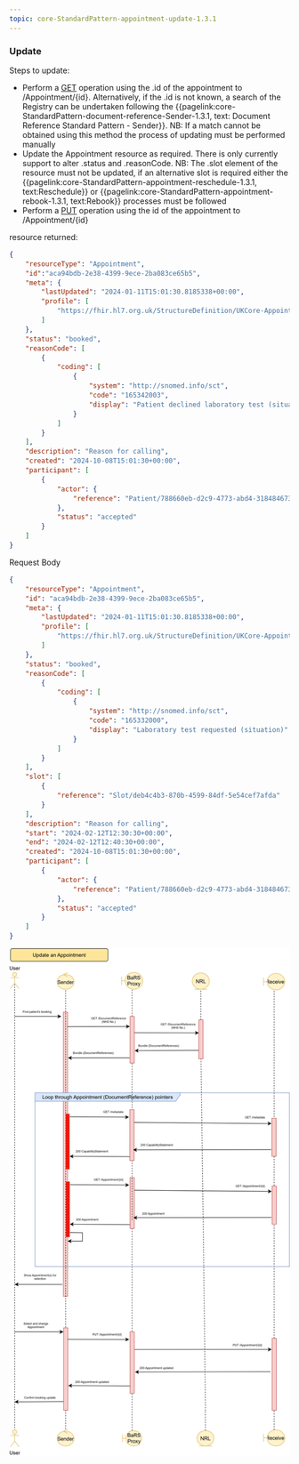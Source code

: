 ```yaml
---
topic: core-StandardPattern-appointment-update-1.3.1
---
```


### Update

Steps to update:

* Perform a [GET](https://digital.nhs.uk/developer/api-catalogue/booking-and-referral-fhir/v1.3.0#get-/Appointment/-id-) operation using the .id of the appointment to /Appointment/\{id\}. Alternatively, if the .id is not known, a search of the Registry can be undertaken following the {{pagelink:core-StandardPattern-document-reference-Sender-1.3.1, text: Document Reference Standard Pattern - Sender}}. NB: If a match cannot be obtained using this method the process of updating must be performed manually
* Update the Appointment resource as required. There is only currently support to alter .status and .reasonCode. NB: The .slot element of the resource must not be updated, if an alternative slot is required either the {{pagelink:core-StandardPattern-appointment-reschedule-1.3.1, text:Reschedule}} or {{pagelink:core-StandardPattern-appointment-rebook-1.3.1, text:Rebook}} processes must be followed
* Perform a [PUT](https://digital.nhs.uk/developer/api-catalogue/booking-and-referral-fhir/v1.3.0#put-/Appointment/-id-) operation using the id of the appointment to /Appointment/\{id\}

resource returned:
```json
{
	"resourceType": "Appointment",
    "id":"aca94bdb-2e38-4399-9ece-2ba083ce65b5",
	"meta": {
		"lastUpdated": "2024-01-11T15:01:30.8185338+00:00",
		"profile": [
			"https://fhir.hl7.org.uk/StructureDefinition/UKCore-Appointment"
		]
	},
	"status": "booked",
	"reasonCode": [
		{
			"coding": [
				{
					"system": "http://snomed.info/sct",
					"code": "165342003",
					"display": "Patient declined laboratory test (situation)"
				}
			]
		}
	],
	"description": "Reason for calling",
	"created": "2024-10-08T15:01:30+00:00",
	"participant": [
		{
			"actor": {
				"reference": "Patient/788660eb-d2c9-4773-abd4-318484673fb2"
			},
			"status": "accepted"
		}
	]
}
```

Request Body

```json
{
	"resourceType": "Appointment",
	"id": "aca94bdb-2e38-4399-9ece-2ba083ce65b5",
	"meta": {
		"lastUpdated": "2024-01-11T15:01:30.8185338+00:00",
		"profile": [
			"https://fhir.hl7.org.uk/StructureDefinition/UKCore-Appointment"
		]
	},
	"status": "booked",
	"reasonCode": [
		{
			"coding": [
				{
					"system": "http://snomed.info/sct",
					"code": "165332000",
					"display": "Laboratory test requested (situation)"
				}
			]
		}
	],
	"slot": [
		{
			"reference": "Slot/deb4c4b3-870b-4599-84df-5e54cef7afda"
		}
	],
	"description": "Reason for calling",
	"start": "2024-02-12T12:30:30+00:00",
	"end": "2024-02-12T12:40:30+00:00",
	"created": "2024-10-08T15:01:30+00:00",
	"participant": [
		{
			"actor": {
				"reference": "Patient/788660eb-d2c9-4773-abd4-318484673fb2"
			},
			"status": "accepted"
		}
	]
}
```
<img src="https://raw.githubusercontent.com/NHSDigital/NHSDigital-FHIR-BookingAndReferrals/main/BaRS-Images/SequenceDiagrams/BaRS_Foundation_Update.drawio.svg" ></img>
